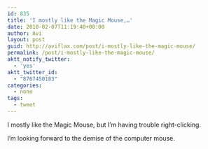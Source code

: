 ```yaml
---
id: 835
title: 'I mostly like the Magic Mouse,…'
date: 2010-02-07T11:19:40+00:00
author: Avi
layout: post
guid: http://aviflax.com/post/i-mostly-like-the-magic-mouse/
permalink: /post/i-mostly-like-the-magic-mouse/
aktt_notify_twitter:
  - 'yes'
aktt_twitter_id:
  - "8767450183"
categories:
  - none
tags:
  - tweet
---
```

I mostly like the Magic Mouse, but I&#8217;m having trouble right-clicking.

I&#8217;m looking forward to the demise of the computer mouse.